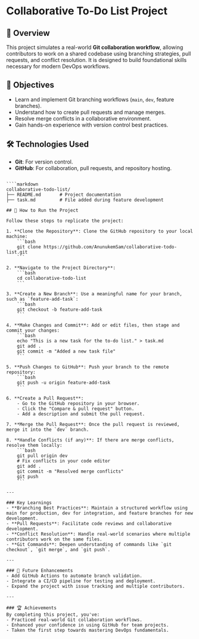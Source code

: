 # Collaborative To-Do List Project

## 🚀 Overview
This project simulates a real-world **Git collaboration workflow**, allowing contributors to work on a shared codebase using branching strategies, pull requests, and conflict resolution. It is designed to build foundational skills necessary for modern DevOps workflows.

## 🎯 Objectives
- Learn and implement Git branching workflows (`main`, `dev`, feature branches).
- Understand how to create pull requests and manage merges.
- Resolve merge conflicts in a collaborative environment.
- Gain hands-on experience with version control best practices.

## 🛠️ Technologies Used
- **Git**: For version control.
- **GitHub**: For collaboration, pull requests, and repository hosting.

```## 📂 Repository Structure

````markdown
collaborative-todo-list/
├── README.md       # Project documentation
├── task.md         # File added during feature development

## 📝 How to Run the Project

Follow these steps to replicate the project:

1. **Clone the Repository**: Clone the GitHub repository to your local machine:
    ```bash
    git clone https://github.com/AnunukemSam/collaborative-todo-list.git
    ```

2. **Navigate to the Project Directory**:
    ```bash
    cd collaborative-todo-list
    ```

3. **Create a New Branch**: Use a meaningful name for your branch, such as `feature-add-task`:
    ```bash
    git checkout -b feature-add-task
    ```

4. **Make Changes and Commit**: Add or edit files, then stage and commit your changes:
    ```bash
    echo "This is a new task for the to-do list." > task.md
    git add .
    git commit -m "Added a new task file"
    ```

5. **Push Changes to GitHub**: Push your branch to the remote repository:
    ```bash
    git push -u origin feature-add-task
    ```

6. **Create a Pull Request**:
    - Go to the GitHub repository in your browser.
    - Click the "Compare & pull request" button.
    - Add a description and submit the pull request.

7. **Merge the Pull Request**: Once the pull request is reviewed, merge it into the `dev` branch.

8. **Handle Conflicts (if any)**: If there are merge conflicts, resolve them locally:
    ```bash
    git pull origin dev
    # Fix conflicts in your code editor
    git add .
    git commit -m "Resolved merge conflicts"
    git push
    ```

---

### Key Learnings
- **Branching Best Practices**: Maintain a structured workflow using main for production, dev for integration, and feature branches for new development.
- **Pull Requests**: Facilitate code reviews and collaborative development.
- **Conflict Resolution**: Handle real-world scenarios where multiple contributors work on the same files.
- **Git Commands**: Deepen understanding of commands like `git checkout`, `git merge`, and `git push`.

---

### 🚀 Future Enhancements
- Add GitHub Actions to automate branch validation.
- Integrate a CI/CD pipeline for testing and deployment.
- Expand the project with issue tracking and multiple contributors.

---

### 🏆 Achievements
By completing this project, you've:
- Practiced real-world Git collaboration workflows.
- Enhanced your confidence in using GitHub for team projects.
- Taken the first step towards mastering DevOps fundamentals.




